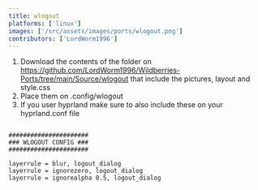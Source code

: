 ```yaml
---
title: wlogout
platforms: ['linux']
images: ['/src/assets/images/ports/wlogout.png']
contributors: ['LordWorm1996']
---
```


1. Download the contents of the folder on https://github.com/LordWorm1996/Wildberries-Ports/tree/main/Source/wlogout that include the pictures, layout and style.css
2. Place them on .config/wlogout
3. If you user hyprland make sure to also include these on your hyprland.conf file

```

######################
### WLOGOUT CONFIG ###
######################

layerrule = blur, logout_dialog
layerrule = ignorezero, logout_dialog
layerrule = ignorealpha 0.5, logout_dialog

```
